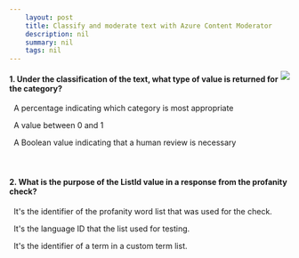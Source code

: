 ```yaml
---
    layout: post
    title: Classify and moderate text with Azure Content Moderator 
    description: nil
    summary: nil
    tags: nil
---
```



 <a target="_blank" href="https://docs.microsoft.com/en-us/learn/modules/classify-and-moderate-text-with-azure-content-moderator/5-knowledge-check/"><i class="fas fa-external-link-alt"></i> </a>
 <img align="right" src="https://docs.microsoft.com/en-us/learn/achievements/data-ai/classify-and-moderate-text-with-azure-content-moderator.svg">
####  1. Under the classification of the text, what type of value is returned for the category?


<i class='far fa-square'></i> &nbsp;&nbsp;A percentage indicating which category is most appropriate

<i class='fas fa-check-square' style='color: Dodgerblue;'></i> &nbsp;&nbsp;A value between 0 and 1

<i class='far fa-square'></i> &nbsp;&nbsp;A Boolean value indicating that a human review is necessary
<br />
<br />
<br />

####  2. What is the purpose of the ListId value in a response from the profanity check?


<i class='far fa-square'></i> &nbsp;&nbsp;It's the identifier of the profanity word list that was used for the check.

<i class='far fa-square'></i> &nbsp;&nbsp;It's the language ID that the list used for testing.

<i class='fas fa-check-square' style='color: Dodgerblue;'></i> &nbsp;&nbsp;It's the identifier of a term in a custom term list.
<br />
<br />
<br />
